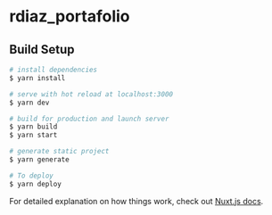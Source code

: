 # rdiaz_portafolio

## Build Setup

```bash
# install dependencies
$ yarn install

# serve with hot reload at localhost:3000
$ yarn dev

# build for production and launch server
$ yarn build
$ yarn start

# generate static project
$ yarn generate

# To deploy 
$ yarn deploy
```




For detailed explanation on how things work, check out [Nuxt.js docs](https://nuxtjs.org).
